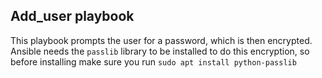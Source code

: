 ## Add_user playbook
This playbook prompts the user for a password, which is then encrypted. Ansible needs the `passlib` library to be installed to do this encryption, so before 
installing make sure you run `sudo apt install python-passlib`
